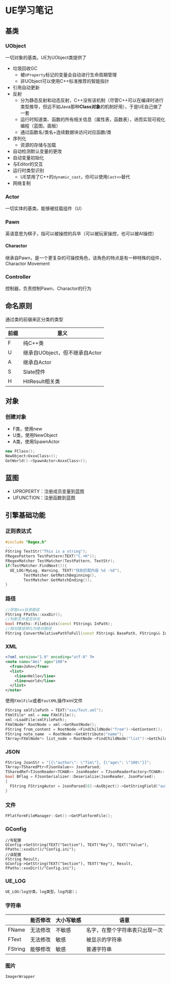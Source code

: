 # UE学习笔记

## 基类

### UObject

一切对象的基类。UE为UObject类提供了

- 垃圾回收GC
  - 被`UProperty`标记的变量会自动进行生命周期管理
  - 非UObject可以使用C++标准推荐的智能指针
- 引用自动更新
- 反射
  - 分为静态反射和动态反射，C++没有该机制（尽管C++可以在编译时进行类型推导，但远不如Java那种**Class对象**的机制好用），于是UE自己做了一套
  - 运行时知道类、函数的所有相关信息（属性表，函数表），进而实现可视化编程（蓝图，面板）
  - 通过函数名/类名+连续数据块访问对应函数/类
- 序列化
  - 资源的存储与加载
- 自动检测默认变量的更改
- 自动变量初始化
- 与Editor的交互
- 运行时类型识别
  - UE禁用了C++的`dynamic_cast`，你可以使用`Cast<>`替代
- 网络复制

### Actor

一切实体的基类。能够被挂载组件（U）

### Pawn

英语意思为棋子，指可以被操控的兵卒（可以被玩家操控，也可以被AI操控）

#### Charactor

继承自Pawn，是一个更复杂的可操控角色，该角色的特点是有一种特殊的组件，Charactor Movement

### Controller

控制器，负责控制Pawn、Charactor的行为

## 命名原则

通过类的前缀来区分类的类型

| 前缀 | 意义                           |
| ---- | ------------------------------ |
| F    | 纯C++类                        |
| U    | 继承自UObject，但不继承自Actor |
| A    | 继承自Actor                    |
| S    | Slate控件                      |
| H    | HitResult相关类                |

## 对象

### 创建对象

- F类，使用new
- U类，使用NewObject
- A类，使用SpawnActor

```c++
new FClass();
NewObject<UxxxClass>();
GetWorld()->SpawnActor<AxxxClass>();
```

## 蓝图

- UPROPERTY：注册成员变量到蓝图
- UFUNCTION：注册函数到蓝图

## 引擎基础功能

### 正则表达式

```c++
#include "Regex.h"
...
FString TextStr("This is a string");
FRegexPattern TestPattern(TEXT("C.+H"));
FRegexMatcher TestMatcher(TestPattern, TextStr);
if(TestMatcher.FindNext()){
  UE_LOG(MyLog, Warning, TEXT("找到匹配内容 %d -%d"), 
        TestMatcher.GetMatchBeginning(),
        TestMatcher.GetMatchEnding());
}
```

### 路径

```c++
//获取xxx目录路径
FString FPaths::xxxDir();		
//判断文件是否存在
bool FPaths::FileExists(const FString& InPath);	
//相对路径转化为绝对路径
FString ConvertRelativePathToFull(const FString& BasePath, FString&& InPath)；	
```

### XML

```xml
<?xml version="1.0" encoding="utf-8" ?>
<note name="Ami" age="100">
  <from>John</from>
  <list>
  	<line>Hello</line>
    <line>world</line>
  </list>
</note>
```

使用`FXmlFile`或者`FastXML`操作xml文件

```c++
FString xmlFilePath = TEXT("xxx/Test.xml");
FXmlFile* xml = new FXmlFile();
xml->LoadFile(xmlFilePath);
FXmlNode* RootNode = xml->GetRootNode();
FString from_content = RootNode->FindChildNode("from")->GetContent();
FString note_name  = RootNode->GetAttribute("name");
TArray<FXmlNode*> list_node = RootNode->FindChildNode("list")->GetChildrenNodes();
```

### JSON

```c++
FString JsonStr = "[{\"author\": \"Tim\"}, {\"age\": \"100\"}]";
TArray<TSharedPtr<FJsonValue>> JsonParsed;
TSharedRef<TJsonReader<TCHAR>> JsonReader = TJsonReaderFactory<TCHAR>::Create(JsonStr);
bool BFlag = FJsonSerializer::Deserialize(JsonReader, JsonParsed);
{
  FString FStringAutor = JsonParsed[0]->AsObject()->GetStringField("autor");
}
```

### 文件

```c++
FPlatformFileManager::Get()->GetPlatformFile();
```

### GConfig

```c+
//写配置
GConfig->SetString(TEXT("Section"), TEXT("Key"), TEXT("Value"), FPaths::xxxDir()/"Config.ini");
//读配置
FString Result;
GConfig->GetString(TEXT("Section"), TEXT("Key"), Result, FPaths::xxxDir()/"Config.ini");
```

### UE_LOG

```c++
UE_LOG(log分类，log类型，log内容)；
```

### 字符串

|         | 能否修改 | 大小写敏感 | 语意                           |
| ------- | -------- | ---------- | ------------------------------ |
| FName   | 无法修改 | 不敏感     | 名字，在整个字符串表只出现一次 |
| FText   | 无法修改 | 敏感       | 被显示的字符串                 |
| FString | 能够修改 | 敏感       | 普通字符串                     |

### 图片

`ImagerWrapper`


